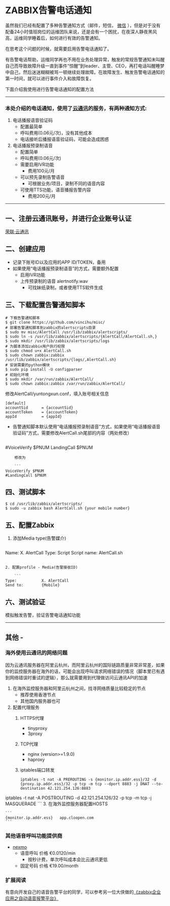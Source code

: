 # ZABBIX告警电话通知
虽然我们已经有配置了多种告警通知方式（邮件，短信， [微信](https://github.com/vincihu/misc/tree/master/AlertWeixin) ），但是对于没有配备24小时值班岗位的运维团队来说，还是会有一个困扰，在夜深人静夜黑风高，运维同学睡着后，如何进行有效的告警通知。

在思考这个问题的时候，就需要启用告警电话通知了。

有告警电话帮助，运维同学再也不用在业务处理异常，触发的常规告警通知未叫醒自己而导致故障升级一直到事件“惊醒”到leader、主管、CEO，再打电话叫醒睡梦中自己，然后迷迷糊糊被骂一顿继续处理故障。在故障发生、触发告警电话通知的第一时间，就可以进行事件介入和故障恢复。

下面介绍我使用进行告警电话通知的配置方法

---
### 本处介绍的电话通知，使用了[云通讯](http://www.yuntongxun.com/)的服务，有两种通知方式:

1. 电话播报语音验证码
	- 配置最简单
	- 呼叫费用(0.06元/次)，没有其他成本
	- 电话接听后播报语音验证码，可能会造成困惑
2. 电话播报预录制语音
	- 配置简单
	- 呼叫费用(0.06元/次)
    - 需要启用IVR功能
   		- 费用100元/月
	- 可以预先录制告警语音
		- 可根据业务/项目，录制不同的语音内容
	- 可使用TTS功能，语音播报告警内容
		- 费用200元/月



---

## 一、注册云通讯账号，并进行企业账号认证
[荣联·云通讯](http://www.yuntongxun.com/)

## 二、创建应用
- 记录下账号ID以及应用的APP ID/TOKEN，备用
- 如果使用“电话播报预录制语音”的方式，需要额外配置
	- 启用IVR功能
	- 上传预录制的语音 alertnotify.wav
		- 可找妹纸录制，或者使用TTS软件生成

## 三、下载配置告警通知脚本

```
# 下载告警通知脚本
$ git clone https://github.com/vincihu/misc/
# 部署告警通知脚本到zabbix的alertscripts目录
$ sudo mv misc/AlertCall /usr/lib/zabbix/alertscripts/
$ sudo ln -s /usr/lib/zabbix/alertscripts/{AlertCall/AlertCall.sh,}
$ sudo mkdir /usr/lib/zabbix/alertscripts/logs
# 为脚本添加zabbix用户执行权限
$ sudo chmod u+x AlertCall.sh
$ sudo chown zabbix:zabbix /usr/lib/zabbix/alertscripts/{logs/,AlertCall.sh}
# 安装需要的python模块
$ sudo pip install -U configparser
# 初始化环境
$ sudo mkdir /var/run/zabbix/AlertCall/
$ sudo chown zabbix:zabbix /var/run/zabbix/AlertCall/
```
修改AlertCall/yuntongxun.conf，填入账号相关信息

```
[default]
accountSid      = {accountSid}
accountToken    = {accountToken}
appId           = {appId}
```

- 告警通知脚本默认使用“电话播报预录制语音”方式，如果使用“电话播报语音验证码”方式，需要修改AlertCall.sh尾部的内容（两处修改）

	```
#VoiceVerify $PNUM
LandingCall $PNUM
```
	修改为
	
	```
VoiceVerify $PNUM
#LandingCall $PNUM
```

## 四、测试脚本

```
$ cd /usr/lib/zabbix/alertscripts/
$ sudo -u zabbix bash AlertCall.sh {your mobile number}
```


## 五、配置Zabbix

1. 添加Media type(告警媒介)

	```
Name:			X. AlertCall
Type:			Script
Script name:	AlertCall.sh
```

2. 配置profile - Media(告警接收ID)

	```
Type:			X. AlertCall
Send to:		{Mobile}
```

## 六、测试验证
模拟触发告警，验证告警电话通知功能
	
---
## 其他 -

### 海外使用云通讯的网络问题
因为云通讯服务器在阿里云杭州，而阿里云杭州的国际链路质量非常非常差，如果你的监控服务器在海外的话，可能会出现呼叫请求网络错误的情况（脚本里已有遇到网络错误时重试的逻辑），那么就需要用到代理做访问云通讯API的加速

1. 在海外监控服务器和阿里云杭州之间，找寻网络质量比较稳定的节点
	- 推荐使用香港节点
	- 其他国内服务器也可
2. 配置代理服务
	1. HTTPS代理
		- tinyproxy
		- 3proxy
	2. TCP代理
		- nginx (version>=1.9.0)
		- haproxy
	3. iptables端口转发
	
		```
		iptables -t nat -A PREROUTING -s {monitor.ip.addr.ess}/32 -d {proxy.ip.addr.ess}/32 -p tcp -m tcp --dport 8883 -j DNAT --to-destination 42.121.254.126:8883
iptables -t nat -A POSTROUTING -d 42.121.254.126/32 -p tcp -m tcp -j MASQUERADE
		```
3. 在海外监控服务器配置HOSTS

	```
	{monitor.ip.addr.ess}   app.cloopen.com
	```



### 其他语音呼叫功能提供商

- [nexmo](https://www.nexmo.com/)
	- 语音呼叫 价格 €0.0120/min
		- 按秒计费，单次呼叫成本会比云通讯更低
	- 固定号码 价格 €19.00/month


### 扩展阅读
有意向开发自己的语音告警平台的同学，可以参考另一位大侠做的[《zabbix企业应用之自动语音报警平台》](
http://dl528888.blog.51cto.com/2382721/1639579)
